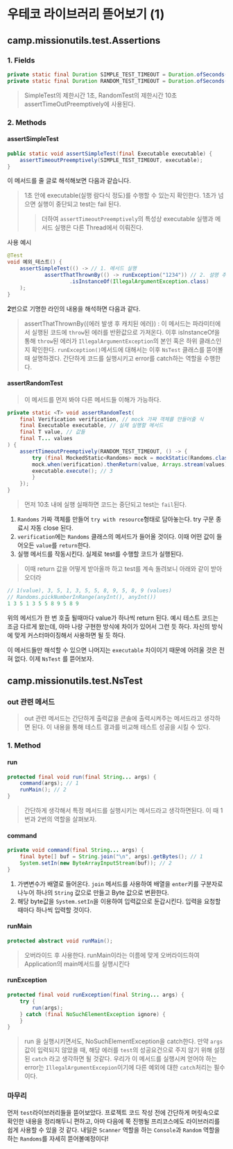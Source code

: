 # 우테코 라이브러리 뜯어보기 (1)
## camp.missionutils.test.Assertions

### 1. Fields
```java
private static final Duration SIMPLE_TEST_TIMEOUT = Duration.ofSeconds(1L);  
private static final Duration RANDOM_TEST_TIMEOUT = Duration.ofSeconds(10L);
 ```
> SimpleTest의 제한시간 1초, RandomTest의 제한시간 10초
> assertTimeOutPreemptively에 사용된다.

### 2. Methods

#### assertSimpleTest
```java
public static void assertSimpleTest(final Executable executable) {
    assertTimeoutPreemptively(SIMPLE_TEST_TIMEOUT, executable);
}
```
이 메서드를 줄 글로 해석해보면 다음과 같습니다.
> 1초 안에 executable(실행 람다식 정도)를 수행할 수 있는지 확인한다.
> 1초가 넘으면 실행이 중단되고 test는 fail 된다.
>> 더하여 ```assertTimeoutPreemptively```의 특성상 executable 실행과 메서드 실행은 다른 Thread에서 이뤄진다.

사용 예시
```java
@Test
void 예외_테스트() {
    assertSimpleTest(() -> // 1. 메서드 실행
            assertThatThrownBy(() -> runException("1234")) // 2. 설명 추가
                    .isInstanceOf(IllegalArgumentException.class)
    );
}
```
**2**번으로 기명한 라인의 내용을 해석하면 다음과 같다.
> assertThatThrownBy({에러 발생 후 캐치된 에러}) : 이 메서드는 파라미터에서 실행된 코드에 ```throw```된 
> 에러를 반환값으로 가져온다. 이후 isInstanceOf을 통해 ```throw```된 에러가 ```IllegalArgumentException```의 본인
> 혹은 하위 클래스인지 확인한다. ```runException()```메서드에 대해서는 이후 ```NsTest``` 클래스를 뜯어볼 때 설명하겠다.
> 간단하게 코드를 실행시키고 error를 catch하는 역할을 수행한다.

#### assertRandomTest
> 이 메서드를 먼저 봐야 다른 메서드들 이해가 가능하다.
```java
private static <T> void assertRandomTest(
    final Verification verification, // mock 가짜 객체를 만들어줄 식
    final Executable executable, // 실제 실행할 메서드
    final T value, // 값들
    final T... values
) {
    assertTimeoutPreemptively(RANDOM_TEST_TIMEOUT, () -> {
        try (final MockedStatic<Randoms> mock = mockStatic(Randoms.class)) { // 1
        mock.when(verification).thenReturn(value, Arrays.stream(values).toArray()); // 2
        executable.execute(); // 3
        }
    });
}
```
> 먼저 10초 내에 실행 실패하면 코드는 중단되고 test는 ```fail```된다.

1. ```Randoms``` 가짜 객체를 만들어 ```try with resource```형태로 담아놓는다. try 구문 종료시 자동 close 된다.
2. ```verification```에는 ```Randoms``` 클래스의 메서드가 들어올 것이다. 이때 어떤 값이 들어오든 ```value```를 ```return```한다.
3. 실행 메서드를 작동시킨다. 실제로 test를 수행할 코드가 실행된다.

> 이때 return 값을 어떻게 받아올까 하고 test를 계속 돌려보니 아래와 같이 받아오더라
```java
// 1(value), 3, 5, 1, 3, 5, 5, 8, 9, 5, 8, 9 (values)
// Randoms.pickNumberInRange(anyInt(), anyInt())
1 3 5 1 3 5 5 8 9 5 8 9
```
위의 메서드가 한 번 호출 될때마다 value가 하나씩 return 된다. 예시 테스트 코드는 조금 다르게 왔는데,
아마 나랑 구현한 방식에 차이가 있어서 그런 듯 하다. 자신의 방식에 맞게 커스터마이징해서 사용하면 될 듯 하다.

이 메서드들만 해석할 수 있으면 나머지는 ```executable``` 차이이기 때문에 어려울 것은 전혀 없다.
이제 ```NsTest``` 를 뜯어보자.

## camp.missionutils.test.NsTest

### out 관련 메서드
> out 관련 메서드는 간단하게 출력값을 콘솔에 출력시켜주는 메서드라고 생각하면 된다. 이 내용을 통해 테스트 결과를 비교해 테스트 성공을 시킬 수 있다.

### 1. Method
#### run

```java
protected final void run(final String... args) {
    command(args); // 1
    runMain(); // 2
}
```
> 간단하게 생각해서 특정 메서드를 실행시키는 메서드라고 생각하면된다. 이 때 1번과 2번의 역할을 살펴보자.

#### command

```java
private void command(final String... args) {
    final byte[] buf = String.join("\n", args).getBytes(); // 1
    System.setIn(new ByteArrayInputStream(buf)); // 2
}
```
1. 가변변수가 배열로 들어온다. ```join``` 메서드를 사용하여 배열을 ```enter```키를 구분자로 나누어 하나의 ```String``` 값으로 만들고 Byte 값으로 변환한다.
2. 해당 byte값을 ```System.setIn```을 이용하여 입력값으로 둔갑시킨다. 입력을 요청할때마다 하나씩 입력할 것이다.

#### runMain

```java
protected abstract void runMain();
```
> 오버라이드 후 사용한다. runMain이라는 이름에 맞게 오버라이드하여 Application의 main메서드를 실행시킨다

#### runException

```java
protected final void runException(final String... args) {
    try {
        run(args);
    } catch (final NoSuchElementException ignore) {
    }
}
```
> run 을 실행시키면서도, NoSuchElementException을 catch한다. 만약 ```args```값이 입력되지 않았을 때, 해당 에러를 ```test```의 성공요건으로
> 주지 않기 위해 설정된 ```catch``` 라고 생각하면 될 것같다.
> 우리가 이 메서드를 실행시켜 얻어야 하는 error는 ```IllegalArgumentExcepion```이기에 다른 예외에 대한 ```catch```처리는 필수이다.

### 마무리
먼저 ```test```라이브러리들을 뜯어보았다. 프로젝트 코드 작성 전에 간단하게 머릿속으로 확인한 내용을 정리해두니 편하고, 아마 다음에 쭉 진행될 프리코스에도
라이브러리를 쉽게 사용할 수 있을 것 같다. 내일은 ```Scanner``` 역할을 하는 ```Console```과 ```Random``` 역할을 하는 ```Randoms```를 자세히 뜯어볼예정이다!
